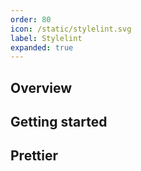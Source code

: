 ```yaml
---
order: 80
icon: /static/stylelint.svg
label: Stylelint
expanded: true
---
```


## Overview

## Getting started

## Prettier
